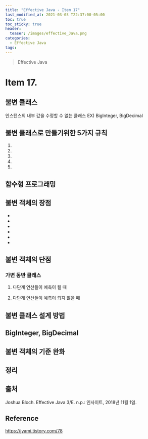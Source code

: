 ```yaml
---
title: "Effective Java - Item 17"
last_modified_at: 2021-03-03 T22:37:00-05:00
toc: true
toc_sticky: true
header:
  teaser: /images/effective_Java.png
categories: 
  - Effective Java
tags:
---
```


> Effective Java

Item 17. 
=============
## 불변 클래스
인스턴스의 내부 값을 수정할 수 없는 클래스
EX) BigInteger, BigDecimal

## 불변 클래스로 만들기위한 5가지 규칙
1.
2.
3.
4.
5.

## 함수형 프로그래밍

## 불변 객체의 장점
* 
*
*
*
*
*

## 불변 객체의 단점

### 가변 동반 클래스
1. 다단계 연산들이 예측이 될 때

2. 다단계 연산들이 예측이 되지 않을 때

## 불변 클래스 설계 방법

## BigInteger, BigDecimal

## 불변 객체의 기준 완화

## 정리

## 출처
Joshua Bloch. Effective Java 3/E. n.p.: 인사이트, 2018년 11월 1일.  

## Reference
<https://jyami.tistory.com/78>  